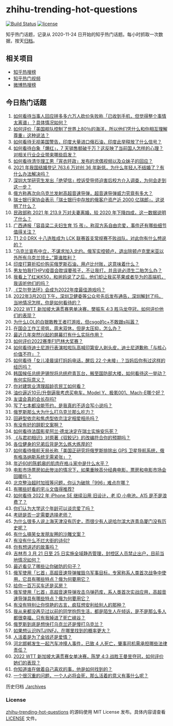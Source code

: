 # zhihu-trending-hot-questions

[![Build Status](https://github.com/justjavac/zhihu-trending-hot-questions/workflows/ci/badge.svg?branch=master)](https://github.com/justjavac/zhihu-trending-hot-questions/actions)
[![license](https://img.shields.io/github/license/justjavac/zhihu-trending-hot-questions)](https://github.com/justjavac/zhihu-trending-hot-questions/blob/master/LICENSE)

知乎热门话题，记录从 2020-11-24 日开始的知乎热门话题。每小时抓取一次数据，按天[归档](./archives)。

## 相关项目

- [知乎热搜榜](https://github.com/justjavac/zhihu-trending-top-search)
- [知乎热门视频](https://github.com/justjavac/zhihu-trending-hot-video)
- [微博热搜榜](https://github.com/justjavac/weibo-trending-hot-search)

## 今日热门话题

<!-- BEGIN -->
<!-- 最后更新时间 Mon Mar 21 2022 06:02:23 GMT+0800 (China Standard Time) -->

1. [如何看待当事人回应拼多多六万人砍价失败称「已收到手机，但觉得整个事情太离谱」？具体情况如何？](https://www.zhihu.com/question/522997469)
1. [如何评价「美国舰队控制了世界上80％的海洋，所以他们凭什么和你相互理解尊重」这种说法？](https://www.zhihu.com/question/522860678)
1. [如何看待无视美国警告，印度大量进口俄石油，印度此举释放了什么信号？](https://www.zhihu.com/question/522906959)
1. [如何看待白象「爆红」，7 天销售额破千万？这反映了当前国人怎样的心理？对相关行业企业带来哪些启发？](https://www.zhihu.com/question/522910522)
1. [如何看待清华理工男「宵衣旰政」发布的求偶视频以及众妹子的回应？](https://www.zhihu.com/question/522661813)
1. [2021 年我国结婚登记 763.6 万对创 36 年新低，为什么年轻人不结婚了？有什么办法解决吗？](https://www.zhihu.com/question/522928203)
1. [深圳大学研究生发出「绝望信」控诉受导师迫害后校方介入调查，为何会走到这一步？](https://www.zhihu.com/question/522590716)
1. [俄方称再次向乌克兰发射高超音速导弹，超音速导弹威力究竟有多大？](https://www.zhihu.com/question/523058671)
1. [瑞士银行家协会表示「瑞士银行中存放的俄客户资产近 2000 亿瑞郎」，这说明了什么？](https://www.zhihu.com/question/522623877)
1. [民政部称 2021 年 213.9 万对夫妻离婚，较 2020 年下降四成，这一数据说明了什么？](https://www.zhihu.com/question/523057736)
1. [广西通报「容县梁二夫妇生育 15 孩」，称双方系自由恋爱，事件还有哪些细节值得关注？](https://www.zhihu.com/question/523092157)
1. [T1 2:0 DRX 十八连胜成为 LCK 联赛首支常规赛不败战队，对此你有什么想说的？](https://www.zhihu.com/question/523065053)
1. [“乌克兰宣布中立，不谋求加入北约。俄军实控顿卢，退出除顿卢克里米亚以外所有乌克兰领土。”算谁胜利？](https://www.zhihu.com/question/523086542)
1. [印度打算折扣价购买俄罗斯石油，用卢比付账，这意味着什么？](https://www.zhihu.com/question/522208381)
1. [男友怕我打HPV疫苗会耽误要孩子，不让我打，并且说必须生二胎怎么办？](https://www.zhihu.com/question/522811404)
1. [我看上了红米K50，和爸妈说了之后，他们却让我买苹果或者华为的高端机，我该听他们的吗？](https://www.zhihu.com/question/522874407)
1. [《艾尔登法环》会成为2022年度最佳游戏吗？](https://www.zhihu.com/question/522798203)
1. [2022年3月20日下午，深圳卫健委等公众号先后发布通告，深圳解封了吗，当地情况怎样，你是如何看待的？](https://www.zhihu.com/question/523067178)
1. [2022 WTT 新加坡大满贯赛男单决赛，樊振东 4:3 胜马龙夺冠，如何评价他们的表现？](https://www.zhihu.com/question/523089179)
1. [为什么LOL的白银敢教王者打游戏，但csgo的c+不敢跟s叫嚣？](https://www.zhihu.com/question/522193805)
1. [在国企工作工资低，周末双休，但是太压抑，怎么办？](https://www.zhihu.com/question/522250404)
1. [最近几年突然兴起的屏幕灯有什么实际作用？](https://www.zhihu.com/question/392249286)
1. [如何评价2022赛季F1巴林大奖赛？](https://www.zhihu.com/question/523112664)
1. [如何看待迪士尼游行表演啦啦队高喊印第安人剥头皮，迪士尼道歉称「与核心价值不符」？](https://www.zhihu.com/question/522884252)
1. [如何看待「女儿凌晨误打妈妈电话，醒后 22 个未接」？当妈后你有过这样的经历吗？](https://www.zhihu.com/question/522074740)
1. [韩国候任总统尹锡悦将总统府青瓦台，搬至国防部大楼，如何看待这一举动？有何实际意义？](https://www.zhihu.com/question/523020506)
1. [你对建筑业清理超龄农民工如何看？](https://www.zhihu.com/question/522837578)
1. [油价逼近10元/升倒逼我考虑买电车，Model Y、极氪001、Mach-E哪个好？](https://www.zhihu.com/question/522647217)
1. [友谊会真的会长存吗?](https://www.zhihu.com/question/520603314)
1. [写了七本都没能签约，是我真的不适合写小说吗？](https://www.zhihu.com/question/518987431)
1. [俄罗斯那么大为什么打乌克兰那么吃力？](https://www.zhihu.com/question/519066714)
1. [回避型依恋和焦虑型依恋注定相爱相杀吗？](https://www.zhihu.com/question/375537174)
1. [有没有好的辞职文案啊？](https://www.zhihu.com/question/502879806)
1. [如何看待法国影星阿兰·德龙决定在瑞士实施安乐死？](https://www.zhihu.com/question/522829933)
1. [《与君初相识》对原著《驭鲛记》的改编符合你的预期吗？](https://www.zhihu.com/question/522514179)
1. [各位健身的兄弟后背是怎么练大练厚的?](https://www.zhihu.com/question/522141230)
1. [如何看待俄航天局长称「美国正研究将俄罗斯排除出 GPS 卫星导航系统，俄有格洛纳斯系统无需紧张」？](https://www.zhihu.com/question/522905172)
1. [年近60的陈鹤皋的肌肉在格斗家中是什么水平？](https://www.zhihu.com/question/365310478)
1. [电影市场票房如此惨淡的情况下，如果重映高分经典电影，票房和电影市场会回暖吗？](https://www.zhihu.com/question/521888013)
1. [北京整治超时加班等问题，你认为破除「996」难点在哪？](https://www.zhihu.com/question/522430505)
1. [有哪些好看的宅斗文值得推荐?](https://www.zhihu.com/question/342327227)
1. [如何看待 2022 年 iPhone SE 继续沿用 旧设计，老 ID 小电池，A15 是不是浪费了？](https://www.zhihu.com/question/520864898)
1. [你们认为大学这个年龄可以谈恋爱了吗？](https://www.zhihu.com/question/523095088)
1. [考研是否一定需要选择老师？](https://www.zhihu.com/question/522926912)
1. [为什么很多人说上海天津没有历史，而很少有人说哈尔滨大连青岛厦门没有历史呢？](https://www.zhihu.com/question/516238588)
1. [有什么搞笑女发朋友圈的沙雕文案？](https://www.zhihu.com/question/509565706)
1. [有没有什么不烂大街的诗句?](https://www.zhihu.com/question/520286495)
1. [你有想讲述的故事吗？](https://www.zhihu.com/question/511757649)
1. [吉林市 3 月 21 日至 25 日实施全域静态管理，封控区人员禁止出户，目前当地情况如何？](https://www.zhihu.com/question/523043823)
1. [最近看见了哪些让你破防的句子？](https://www.zhihu.com/question/512241162)
1. [俄军使用「匕首」高超音速导弹摧毁乌军事目标，专家称系人类首次战争中使用，它具有哪些特点？俄为何要用它？](https://www.zhihu.com/question/522907966)
1. [给你一百万买车还是买房？](https://www.zhihu.com/question/369780234)
1. [俄军使用「匕首」高超音速导弹攻击乌弹药库，系人类首次实战应用，高超音速导弹具有哪些特点？俄为何要用它？](https://www.zhihu.com/question/522871117)
1. [有没有特别让你惊艳的古言，疯狂想安利给别人的那种？](https://www.zhihu.com/question/334390853)
1. [我从来都没再见过以前的同学抱怨生活，都是陌生人在倾诉，是不是那么多人都很幸福，只有我掉进了死亡峡谷？](https://www.zhihu.com/question/523091687)
1. [俄罗斯到底是想快打乌克兰还是慢打乌克兰？](https://www.zhihu.com/question/522469201)
1. [如果想认识INTJ/INFJ，在哪里找到的概率更大？](https://www.zhihu.com/question/435169516)
1. [人活着是为了金钱还是爱情？](https://www.zhihu.com/question/520484316)
1. [河北邯郸发生一起汽车冲撞人事件，已致 4 人死亡，肇事司机需承担哪些法律责任？](https://www.zhihu.com/question/523072336)
1. [2022 WTT 新加坡大满贯赛女单决赛，陈梦 4:3 战胜王曼昱夺冠，如何评价她们的表现？](https://www.zhihu.com/question/523076211)
1. [你知道谁在做着自己喜欢的事，他是如何找到的？](https://www.zhihu.com/question/522073330)
1. [一个很沉重的问题，一个人必将会死，那么活着的意义有事什么呢？](https://www.zhihu.com/question/522437873)

<!-- END -->

历史归档 [./archives](./archives)

### License

[zhihu-trending-hot-questions](https://github.com/justjavac/zhihu-trending-hot-questions)
的源码使用 MIT License 发布。具体内容请查看 [LICENSE](./LICENSE) 文件。
